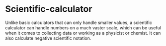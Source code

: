 # Scientific-calculator
Unlike basic calculators that can only handle smaller values, a scientific calculator can handle numbers on a much vaster scale, which can be useful when it comes to collecting data or working as a physicist or chemist. It can also calculate negative scientific notation.
